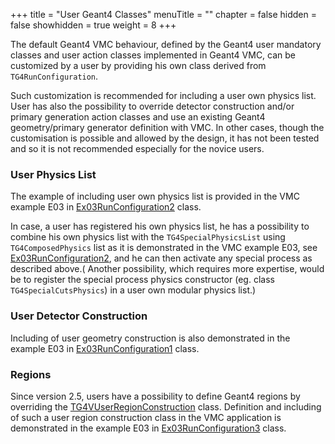 +++
title = "User Geant4 Classes"
menuTitle = ""
chapter = false
hidden = false
showhidden = true
weight = 8
+++

The default Geant4 VMC behaviour, defined by the Geant4 user mandatory classes and user action classes implemented in Geant4 VMC, can be customized by a user by providing his own class derived from `TG4RunConfiguration`.

Such customization is recommended for including a user own physics list. User has also the possibility to override detector construction and/or primary generation action classes and use an existing Geant4 geometry/primary generator definition with VMC. In other cases, though the customisation is possible and allowed by the design, it has not been tested and so it is not recommended especially for the novice users.

### User Physics List

The example of including user own physics list is provided in the VMC example E03 in [Ex03RunConfiguration2](https://vmc-project.github.io/geant4_vmc/examples_html/classEx03RunConfiguration2.html) class.

In case, a user has registered his own physics list, he has a possibility to combine his own physics list with the `TG4SpecialPhysicsList` using `TG4ComposedPhysics` list as it is demonstrated in the VMC example E03, see [Ex03RunConfiguration2](https://vmc-project.github.io/geant4_vmc/examples_html/classEx03RunConfiguration2.html), and he can then activate any special process as described above.( Another possibility, which requires more expertise, would be to register the special process physics constructor (eg. class `TG4SpecialCutsPhysics`) in a user own modular physics list.)

### User Detector Construction

Including of user geometry construction is also demonstrated in the example E03 in [Ex03RunConfiguration1](https://vmc-project.github.io/geant4_vmc/examples_html/classEx03RunConfiguration1.html) class.

### Regions

Since version 2.5, users have a possibility to define Geant4 regions by overriding the  [TG4VUserRegionConstruction](https://vmc-project.github.io/geant4_vmc/g4vmc_html/classTG4VUserRegionConstruction.html) class. Definition and including of such a user region construction class in the VMC application is demonstrated in the example E03 in [Ex03RunConfiguration3](https://vmc-project.github.io/geant4_vmc/examples_html/classEx03RunConfiguration3.html) class.

